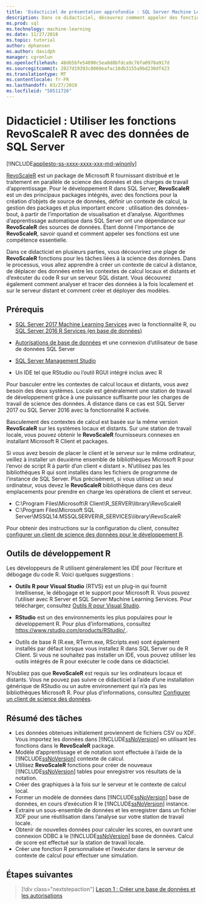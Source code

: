 ```yaml
---
title: 'Didacticiel de présentation approfondie : SQL Server Machine Learning de fonction RevoScaleR'
description: Dans ce didacticiel, découvrez comment appeler des fonctions RevoScaleR à l’aide de l’intégration SQL Server Machine Learning R.
ms.prod: sql
ms.technology: machine-learning
ms.date: 11/27/2018
ms.topic: tutorial
author: dphansen
ms.author: davidph
manager: cgronlun
ms.openlocfilehash: 48d65bfe54890c5ea0d8bfdca9c76fa0978a917d
ms.sourcegitcommit: 2827d19393c8060eafac18db3155a9bd230df423
ms.translationtype: MT
ms.contentlocale: fr-FR
ms.lasthandoff: 03/27/2019
ms.locfileid: "58511726"
---
```

# <a name="tutorial-use-revoscaler-r-functions-with-sql-server-data"></a>Didacticiel : Utiliser les fonctions RevoScaleR R avec des données de SQL Server
[!INCLUDE[appliesto-ss-xxxx-xxxx-xxx-md-winonly](../../includes/appliesto-ss-xxxx-xxxx-xxx-md-winonly.md)]

[RevoScaleR](https://docs.microsoft.com/machine-learning-server/r-reference/revoscaler/revoscaler) est un package de Microsoft R fournissant distribué et le traitement en parallèle de science des données et des charges de travail d’apprentissage. Pour le développement R dans SQL Server, **RevoScaleR** est un des principaux packages intégrés, avec des fonctions pour la création d’objets de source de données, définir un contexte de calcul, la gestion des packages et plus important encore : utilisation des données-bout, à partir de l’importation de visualisation et d’analyse. Algorithmes d’apprentissage automatique dans SQL Server ont une dépendance sur **RevoScaleR** des sources de données. Étant donné l’importance de **RevoScaleR**, savoir quand et comment appeler ses fonctions est une compétence essentielle. 

Dans ce didacticiel en plusieurs parties, vous découvrirez une plage de **RevoScaleR** fonctions pour les tâches liées à la science des données. Dans le processus, vous allez apprendre à créer un contexte de calcul à distance, de déplacer des données entre les contextes de calcul locaux et distants et d’exécuter du code R sur un serveur SQL distant. Vous découvrez également comment analyser et tracer des données à la fois localement et sur le serveur distant et comment créer et déployer des modèles.

## <a name="prerequisites"></a>Prérequis

+ [SQL Server 2017 Machine Learning Services](../install/sql-machine-learning-services-windows-install.md) avec la fonctionnalité R, ou [SQL Server 2016 R Services (en base de données)](../install/sql-r-services-windows-install.md)
  
+ [Autorisations de base de données](../security/user-permission.md) et une connexion d’utilisateur de base de données SQL Server

+ [SQL Server Management Studio](https://docs.microsoft.com/sql/ssms/download-sql-server-management-studio-ssms)

+ Un IDE tel que RStudio ou l’outil RGUI intégré inclus avec R

Pour basculer entre les contextes de calcul locaux et distants, vous avez besoin des deux systèmes. Locale est généralement une station de travail de développement grâce à une puissance suffisante pour les charges de travail de science des données. À distance dans ce cas est SQL Server 2017 ou SQL Server 2016 avec la fonctionnalité R activée. 

Basculement des contextes de calcul est basée sur la même version **RevoScaleR** sur les systèmes locaux et distants. Sur une station de travail locale, vous pouvez obtenir le **RevoScaleR** fournisseurs connexes en installant Microsoft R Client et packages.

Si vous avez besoin de placer le client et le serveur sur le même ordinateur, veillez à installer un deuxième ensemble de bibliothèques Microsoft R pour l’envoi de script R à partir d’un client « distant ». N’utilisez pas les bibliothèques R qui sont installés dans les fichiers de programme de l’instance de SQL Server. Plus précisément, si vous utilisez un seul ordinateur, vous devez le **RevoScaleR** bibliothèque dans ces deux emplacements pour prendre en charge les opérations de client et serveur.

+ C:\Program Files\Microsoft\R Client\R_SERVER\library\RevoScaleR 
+ C:\Program Files\Microsoft SQL Server\MSSQL14.MSSQLSERVER\R_SERVICES\library\RevoScaleR

Pour obtenir des instructions sur la configuration du client, consultez [configurer un client de science des données pour le développement R](../r/set-up-a-data-science-client.md).


## <a name="r-development-tools"></a>Outils de développement R

Les développeurs de R utilisent généralement les IDE pour l’écriture et débogage du code R. Voici quelques suggestions :

- **Outils R pour Visual Studio** (RTVS) est un plug-in qui fournit Intellisense, le débogage et le support pour Microsoft R. Vous pouvez l’utiliser avec R Server et SQL Server Machine Learning Services. Pour télécharger, consultez [Outils R pour Visual Studio](https://www.visualstudio.com/vs/rtvs/).

- **RStudio** est un des environnements les plus populaires pour le développement R. Pour plus d’informations, consultez [ https://www.rstudio.com/products/RStudio/ ](https://www.rstudio.com/products/RStudio/).

- Outils de base R (R.exe, RTerm.exe, RScripts.exe) sont également installés par défaut lorsque vous installez R dans SQL Server ou de R Client. Si vous ne souhaitez pas installer un IDE, vous pouvez utiliser les outils intégrés de R pour exécuter le code dans ce didacticiel.

N’oubliez pas que **RevoScaleR** est requis sur les ordinateurs locaux et distants. Vous ne pouvez pas suivre ce didacticiel à l’aide d’une installation générique de RStudio ou un autre environnement qui n’a pas les bibliothèques Microsoft R. Pour plus d’informations, consultez [Configurer un client de science des données](../r/set-up-a-data-science-client.md).

## <a name="summary-of-tasks"></a>Résumé des tâches

+ Les données obtenues initialement proviennent de fichiers CSV ou XDF. Vous importez les données dans [!INCLUDE[ssNoVersion](../../includes/ssnoversion-md.md)] en utilisant les fonctions dans le **RevoScaleR** package.
+ Modèle d’apprentissage et de notation sont effectuée à l’aide de la [!INCLUDE[ssNoVersion](../../includes/ssnoversion-md.md)] contexte de calcul. 
+ Utilisez **RevoScaleR** fonctions pour créer de nouveaux [!INCLUDE[ssNoVersion](../../includes/ssnoversion-md.md)] tables pour enregistrer vos résultats de la notation.
+ Créer des graphiques à la fois sur le serveur et le contexte de calcul local.
+ Former un modèle de données dans [!INCLUDE[ssNoVersion](../../includes/ssnoversion-md.md)] base de données, en cours d’exécution R le [!INCLUDE[ssNoVersion](../../includes/ssnoversion-md.md)] instance.
+ Extraire un sous-ensemble de données et les enregistrer dans un fichier XDF pour une réutilisation dans l’analyse sur votre station de travail locale.
+ Obtenir de nouvelles données pour calculer les scores, en ouvrant une connexion ODBC à le [!INCLUDE[ssNoVersion](../../includes/ssnoversion-md.md)] base de données. Calcul de score est effectué sur la station de travail locale.
+ Créer une fonction R personnalisée et l’exécuter dans le serveur de contexte de calcul pour effectuer une simulation.

## <a name="next-steps"></a>Étapes suivantes

> [!div class="nextstepaction"]
> [Leçon 1 : Créer une base de données et les autorisations](deepdive-work-with-sql-server-data-using-r.md)